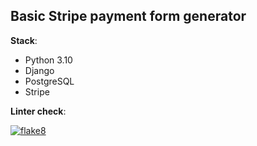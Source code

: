 ## Basic Stripe payment form generator

 **Stack**:
+ Python 3.10
+ Django
+ PostgreSQL
+ Stripe

**Linter check**:

[![flake8](https://github.com/Polyrom/stripe_payment_test/actions/workflows/flake8.yml/badge.svg)](https://github.com/Polyrom/stripe_payment_test/actions/workflows/flake8.yml)